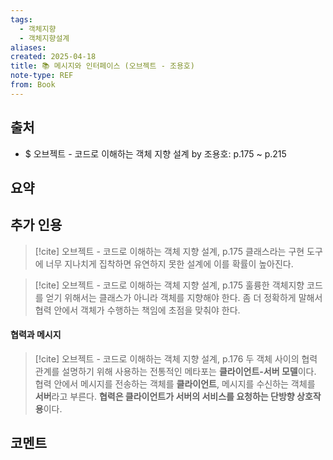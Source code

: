 ```yaml
---
tags:
  - 객체지향
  - 객체지향설계
aliases: 
created: 2025-04-18
title: 📚 메시지와 인터페이스 (오브젝트 - 조용호)
note-type: REF
from: Book
---
```


## 출처

- $ 오브젝트 - 코드로 이해하는 객체 지향 설계 by 조용호: p.175 ~ p.215

## 요약


## 추가 인용

>[!cite] 오브젝트 - 코드로 이해하는 객체 지향 설계, p.175
>클래스라는 구현 도구에 너무 지나치게 집착하면 유연하지 못한 설계에 이를 확률이 높아진다.

>[!cite] 오브젝트 - 코드로 이해하는 객체 지향 설계, p.175
>훌륭한 객체지향 코드를 얻기 위해서는 클래스가 아니라 객체를 지향해야 한다. 좀 더 정확하게 말해서 협력 안에서 객체가 수행하는 책임에 초점을 맞춰야 한다.

#### 협력과 메시지

>[!cite] 오브젝트 - 코드로 이해하는 객체 지향 설계, p.176
>두 객체 사이의 협력 관계를 설명하기 위해 사용하는 전통적인 메타포는 **클라이언트-서버 모델**이다. 협력 안에서 메시지를 전송하는 객체를 **클라이언트**, 메시지를 수신하는 객체를 **서버**라고 부른다. **협력은 클라이언트가 서버의 서비스를 요청하는 단방향 상호작용**이다.



## 코멘트